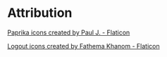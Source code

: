 # Attribution

[Paprika icons created by Paul J. - Flaticon](https://www.flaticon.com/free-icons/paprika)

[Logout icons created by Fathema Khanom - Flaticon](https://www.flaticon.com/free-icons/logout)
